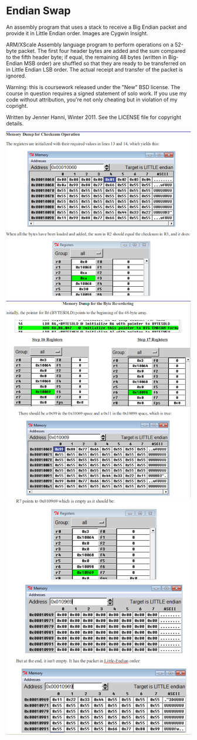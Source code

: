 # Endian Swap

An assembly program that uses a stack to receive a Big Endian packet and provide it in Little Endian order. Images are Cygwin Insight.  

ARM/XScale Assembly language program to perform operations on a 52-byte  packet. The first four header bytes are added and the sum compared to  the fifth header byte; if equal, the remaining 48 bytes (written in Big- Endian MSB order) are shuffled so that they are ready to be transferred  on in Little Endian LSB order. The actual receipt and transfer of the packet is ignored. 

Warning: this is coursework released under the "New" BSD license. The course in question requires a signed statement of solo work. If you use my code without attribution, you're not only cheating but in violation of my copright.

Written by Jenner Hanni, Winter 2011. 
See the LICENSE file for copyright details.

<img src="memorydump1-initialization.png">

<img src="memorydump2-reorderbytes.png">

<img src="memorydump3-littleendianresult.png">


